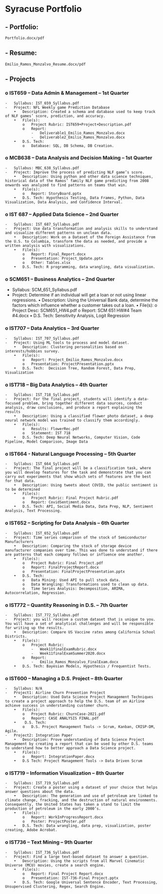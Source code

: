 # Syracuse Portfolio

## -	Portfolio: 
    Portfolio.docx/pdf
## -	Resume: 
    Emilio_Ramos_Monzalvo_Resume.docx/pdf
## -	Projects

### o	IST659 – Data Admin & Management – 1st Quarter
    -	Syllabus: IST_659_Syllabus.pdf
    -	Project: NFL Weekly game Prediction Database
        •	Description: Created a schema and database used to keep track of NLF games’ score, prediction, and accuracy.
        •	File(s): 
            o	Project Rubric: IST659+Project+Description.pdf
            o	Report:
                -	Deliverable1_Emilio_Ramos_Monzalvo.docx
                -	Deliverable2_Emilio_Ramos_Monzalvo.docx
        •	D.S. Tech:
            o	Database: SQL, DB Schema, DB Creation.

### o	MCB638 – Data Analysis and Decision Making – 1st Quarter
    -	Syllabus: MBC_638_Syllabus.pdf
    -	Project: Improve the process of predicting NLF game’s score.
        •	Description: Using python and other data science techniques, historical data of the Ramos’ family NLF game predicting from 2008 onwards was analyzed to find patterns on teams that win.
        •	File(s): 
            o	Report: StoryBoard.pptx
        •	D.S. Tech: Hypothesis Testing, Data Frames, Python, Data Visualization, Data Analysis, and Confidence Interval.

### o	IST 687 – Applied Data Science – 2nd Quarter
    -	Syllabus: IST_687_Syllabus.pdf
    -	Project: Use data transformation and analysis skills to understand and visualize different patterns on unclean data.
        •	Description: Work on a Dataset of the Foreign Assistance from the U.S. to Columbia, transform the data as needed, and provide a written analysis with visualizations.
        •	File(s):
            o	Report: Final_Report.docx
            o	Presentation: Project_Update.pptx
            o	Other: Tables.xlsx
        •	D.S. Tech: R programming, data wrangling, data visualization.

### o	SCM651 – Business Analytics – 2nd Quarter
-	Syllabus: SCM_651_Syllabus.pdf
-	Project: Determine if an individual will get a loan or not using  linear regressions.
    •	Description: Using the Universal Bank data, determine the factors which influence whether a customer takes out a loan.
    •	File(s):
            o	Project Desc: SCM651_HW4.pdf
            o	Report: SCM 651 HW#4 Team #4.docx
    •	D.S. Tech: Sensitivity Analysis, Logit Regression

### o	IST707 – Data Analytics – 3rd Quarter
    -	Syllabus: IST_707_Syllabus.pdf
    -	Project: Using ML tools to process and model dataset.
        •	Description: Clustering personalities based on interests/hobbies survey. 
        •	File(s):
            o	Report: Project_Emilio_Ramos_Monzalvo.docx
            o	Presentation: ProjectPresentation.pptx
        •	D.S. Tech:  Decision Tree, Random Forest, Data Prep, Visualization

### o	IST718 – Big Data Analytics – 4th Quarter
    -	Syllabus: IST_718_Syllabus.pdf
    -	Project: For the final project, students will identify a data-focused problem, bring together different data sources, conduct analysis, draw conclusions, and produce a report explaining the results
        •	Description: Using a classified flower photo dataset, a deep neural network model was trained to classify them accordingly.
        •	File(s): 
            o	Results: FlowerRec.pdf
            o	Statement: IST 718
        •	D.S. Tech: Deep Neural Networks, Computer Vision, Code Pipeline, Model Comparison, Image Data

### o	IST664 - Natural Language Processing – 5th Quarter
    -	Syllabus: IST_664_Syllabus.pdf
    -	Project: The final project will be a classification task, where you will develop features for the task and demonstrate that you can carry out experiments that show which sets of features are the best for that data.
        •	Description: Using tweets about COVID, the public sentiment is to be determined
        •	File(s): 
            o	Project Rubric: Final Project Rubric.pdf
            o	Report: CovidSentiment.docx
        •	D.S. Tech: API, Social Media Data, Data Prep, NLP, Sentiment Analysis, Text Processing.

### o	IST652 – Scripting for Data Analysis – 6th Quarter
    -	Syllabus: IST_652_Syllabus.pdf
    -	Project: Time series comparison of the stock of Semiconductor Manufacturers
        •	Description: Comparing the stock of storage device manufacturer companies over time. This was done to understand if there are patterns that each company follows or influence one another.
        •	File(s): 	
            o	Project Rubric: Final Project.pdf
            o	Report: FinalProjectReport.docx
            o	Presentation: FinalProjectPresentation.pptx
        •	D.S. Tech: 
            o	Data Mining: Used API to pull stock data.
            o	Data Wrangling: Transformations used to clean up data.
            o	Time Series Analysis: Decomposition, ARIMA, Autocorrelation, Regression.

### o	IST772 – Quantity Reasoning in D.S. – 7th Quarter
    -	Syllabus: IST_772_Syllabus.pdf
    -	Project: you will receive a custom dataset that is unique to you. You will have a set of analytical challenges and will be responsible for writing up the results.
        •	Description: Compare US Vaccine rates among California School Districts.
        •	File(s):
            o	Project Rubric: 
                -	Week11finalExamRubric.docx
                -	Week11finalExamSummer2020.docx
            o	Report: 
                -	Emilio_Ramos_Monzalvo_FinalExam.docx
        •	D.S. Tech: Bayesian Models, Hypothesis / Frequentist Tests. 

### o	IST600 – Managing a D.S. Project – 8th Quarter
    -	Syllabus: N/A
    -	Project1: Airline Churn Prevention Project
        •	Description: Used Data Science Project Management Techniques to create a project approach to help the D.S. team of an Airline achieve success in understanding customer churn.
        •	File(s):
            o	Project Rubric: ChurnCase-2021.pdf
            o	Report: CASE ANALYSIS FINAL.pdf
        •	 D.S. Tech: 
            o	D.S. Project Management Tools -> Scrum, Kanban, CRISP-DM, Agile.
    -	Project2: Integration Paper
        •	Description: Prove understanding of Data Science Project Management by creating a report that can be used by other D.S. teams to understand how to better approach a Data Science project.
        •	File(s):
            o	Report: IntegrationPaper.docx
        •	D.S Tech: Project Management Tools -> Data Driven Scrum

### o	IST719 – Information Visualization – 8th Quarter
    -	Syllabus: IST_719_Syllabus.pdf
    -	Project: Create a poster using a dataset of your choice that helps answer questions about the data.
        •	Description: The generation and use of petroleum are linked to climate change, fracking, and the destruction of natural environments. Consequently, the United States has taken a stand to limit the production of petroleum in the early 2000’s.
        •	File(s):
            o	Report: WorkInProgressReport.docx
            o	Poster: ProjectPoster.pdf
        •	D.S. Tech: Data wrangling, data prep, visualization, poster creating, Adobe Acrobat.

### o	IST736 – Text Mining – 9th Quarter
    -	Syllabus: IST_736_Syllabus.pdf
    -	Project: Find a large text-based dataset to answer a question.
        •	Description: Using the scripts from all Marvel Cinematic Universe (MCU) movies, create a search engine.
        •	File(s):
            o	Report: Final Project Report.docx
            o	Presentation: IST-736-Final Project.pptx
        •	D.S. Tech: Google Universal Sentence Encoder, Text Processing, Unsupervised Clustering, Regex, Search Engine. 
